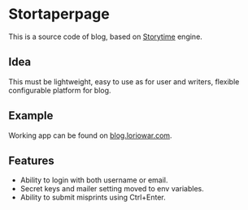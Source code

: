 # Stortaperpage

This is a source code of blog, based on [Storytime](https://github.com/CultivateLabs/storytime) engine.

## Idea

This must be lightweight, easy to use as for user and writers, flexible configurable platform for blog.

## Example

Working app can be found on [blog.loriowar.com](https://blog.loriowar.com).

## Features

* Ability to login with both username or email.
* Secret keys and mailer setting moved to env variables.
* Ability to submit misprints using Ctrl+Enter.